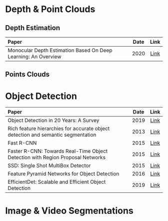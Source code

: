 # Depth & Point Clouds
## Depth Estimation
| Paper | Date | Link | 
|:----|:----:|:----:|
| Monocular Depth Estimation Based On Deep Learning: An Overview | 2020 | [Link](https://arxiv.org/abs/2003.06620) | 
## Points Clouds  
  
# Object Detection 
| Paper | Date | Link | 
|:----|:----:|:----:|
| Object Detection in 20 Years: A Survey | 2019 | [Link](https://arxiv.org/abs/1905.05055) |   
| Rich feature hierarchies for accurate object detection and semantic segmentation | 2013 | [Link](https://arxiv.org/abs/1311.2524) | 
| Fast R-CNN | 2015 | [Link](https://arxiv.org/abs/1504.08083) | 
| Faster R-CNN: Towards Real-Time Object Detection with Region Proposal Networks | 2015 | [Link](https://arxiv.org/abs/1506.01497) | 
| SSD: Single Shot MultiBox Detector | 2015 | [Link](https://arxiv.org/abs/1512.02325) | 
| Feature Pyramid Networks for Object Detection | 2016 | [Link](https://arxiv.org/abs/1612.03144) | 
| EfficientDet: Scalable and Efficient Object Detection | 2019 | [Link](https://arxiv.org/abs/1911.09070) | 
  
# Image & Video Segmentations

